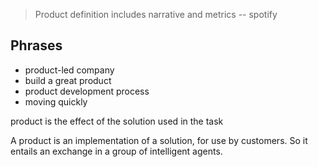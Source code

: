 
> Product definition includes narrative and metrics -- spotify

## Phrases

- product-led company
- build a great product
- product development process
- moving quickly

product is the effect of the solution used in the task

A product is an implementation of a solution, for use by customers. So it entails an exchange in a group of intelligent agents.
